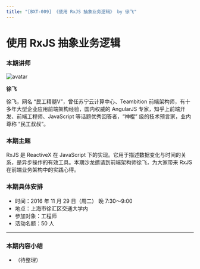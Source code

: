 ```yaml
---
title: "[BXT-009] 《使用 RxJS 抽象业务逻辑》 by 徐飞"
---
```


# 使用 RxJS 抽象业务逻辑

### 本期讲师

![avatar](https://cloud.githubusercontent.com/assets/159840/20593809/ad919e28-b26e-11e6-9738-8d74d7c02e41.jpg)

**徐飞**

徐飞，网名 “民工精髓V”，曾任苏宁云计算中心、Teambition 前端架构师，有十多年大型企业应用前端架构经验，国内权威的 AngularJS 专家，知乎上前端开发、前端工程师、JavaScript 等话题优秀回答者，“神棍” 级的技术预言家，业内尊称 “民工叔叔”。


### 本期主题

RxJS 是 ReactiveX 在 JavaScript 下的实现。它用于描述数据变化与时间的关系，是异步操作的有效工具。本期沙龙邀请到前端架构师徐飞，为大家带来 RxJS 在前端业务架构中的实践心得。


### 本期具体安排

* 时间：2016 年 11 月 29 日（周二） 晚 7:30～9:00
* 地点：上海市徐汇区交通大学内
* 参加对象：工程师
* 活动名额：50 人

***

### 本期内容小结

* （待整理）
